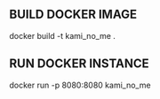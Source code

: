 ## BUILD DOCKER IMAGE
docker build -t kami_no_me . 

## RUN DOCKER INSTANCE
docker run -p 8080:8080 kami_no_me 

